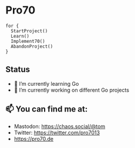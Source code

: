 # Pro70

```
for {
  StartProject()
  Learn()
  Implement70()
  AbandonProject()
}
```

## Status
- 🌱 I’m currently learning Go
- 🔭 I’m currently working on different Go projects

## 📫 You can find me at:
- Mastodon: https://chaos.social/@tom
- Twitter: https://twitter.com/pro7013
- https://pro70.de
